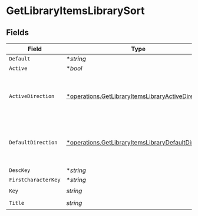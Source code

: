 # GetLibraryItemsLibrarySort


## Fields

| Field                                                                                                                   | Type                                                                                                                    | Required                                                                                                                | Description                                                                                                             | Example                                                                                                                 |
| ----------------------------------------------------------------------------------------------------------------------- | ----------------------------------------------------------------------------------------------------------------------- | ----------------------------------------------------------------------------------------------------------------------- | ----------------------------------------------------------------------------------------------------------------------- | ----------------------------------------------------------------------------------------------------------------------- |
| `Default`                                                                                                               | **string*                                                                                                               | :heavy_minus_sign:                                                                                                      | N/A                                                                                                                     | asc                                                                                                                     |
| `Active`                                                                                                                | **bool*                                                                                                                 | :heavy_minus_sign:                                                                                                      | N/A                                                                                                                     | false                                                                                                                   |
| `ActiveDirection`                                                                                                       | [*operations.GetLibraryItemsLibraryActiveDirection](../../models/operations/getlibraryitemslibraryactivedirection.md)   | :heavy_minus_sign:                                                                                                      | The direction of the sort. Can be either `asc` or `desc`.<br/>                                                          | asc                                                                                                                     |
| `DefaultDirection`                                                                                                      | [*operations.GetLibraryItemsLibraryDefaultDirection](../../models/operations/getlibraryitemslibrarydefaultdirection.md) | :heavy_minus_sign:                                                                                                      | The direction of the sort. Can be either `asc` or `desc`.<br/>                                                          | asc                                                                                                                     |
| `DescKey`                                                                                                               | **string*                                                                                                               | :heavy_minus_sign:                                                                                                      | N/A                                                                                                                     | titleSort:desc                                                                                                          |
| `FirstCharacterKey`                                                                                                     | **string*                                                                                                               | :heavy_minus_sign:                                                                                                      | N/A                                                                                                                     | /library/sections/2/firstCharacter                                                                                      |
| `Key`                                                                                                                   | *string*                                                                                                                | :heavy_check_mark:                                                                                                      | N/A                                                                                                                     | titleSort                                                                                                               |
| `Title`                                                                                                                 | *string*                                                                                                                | :heavy_check_mark:                                                                                                      | N/A                                                                                                                     | Title                                                                                                                   |